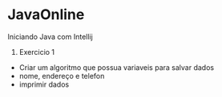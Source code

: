 # JavaOnline
Iniciando Java com Intellij 
1. Exercicio 1
- Criar um algoritmo que possua variaveis para salvar dados
- nome, endereço e telefon
- imprimir dados
